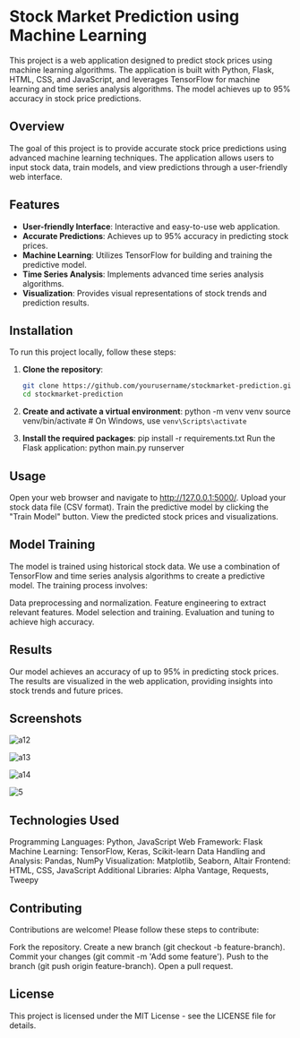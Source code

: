 # Stock Market Prediction using Machine Learning

This project is a web application designed to predict stock prices using machine learning algorithms. The application is built with Python, Flask, HTML, CSS, and JavaScript, and leverages TensorFlow for machine learning and time series analysis algorithms. The model achieves up to 95% accuracy in stock price predictions.

## Overview
The goal of this project is to provide accurate stock price predictions using advanced machine learning techniques. The application allows users to input stock data, train models, and view predictions through a user-friendly web interface.

## Features
- **User-friendly Interface**: Interactive and easy-to-use web application.
- **Accurate Predictions**: Achieves up to 95% accuracy in predicting stock prices.
- **Machine Learning**: Utilizes TensorFlow for building and training the predictive model.
- **Time Series Analysis**: Implements advanced time series analysis algorithms.
- **Visualization**: Provides visual representations of stock trends and prediction results.

## Installation
To run this project locally, follow these steps:

1. **Clone the repository**:
   ```bash
   git clone https://github.com/yourusername/stockmarket-prediction.git
   cd stockmarket-prediction
   
2. **Create and activate a virtual environment**:
python -m venv venv
source venv/bin/activate  # On Windows, use `venv\Scripts\activate`

4. **Install the required packages**:
pip install -r requirements.txt
Run the Flask application:
python main.py runserver

## Usage
Open your web browser and navigate to http://127.0.0.1:5000/.
Upload your stock data file (CSV format).
Train the predictive model by clicking the "Train Model" button.
View the predicted stock prices and visualizations.

## Model Training
The model is trained using historical stock data. We use a combination of TensorFlow and time series analysis algorithms to create a predictive model. The training process involves:

Data preprocessing and normalization.
Feature engineering to extract relevant features.
Model selection and training.
Evaluation and tuning to achieve high accuracy.

## Results
Our model achieves an accuracy of up to 95% in predicting stock prices. The results are visualized in the web application, providing insights into stock trends and future prices.

## Screenshots




![a12](https://github.com/pareshkharche/StockMarketPrediction/assets/80632983/db988b69-55c7-4ec5-b47c-ab5b9e6a6fa6)

![a13](https://github.com/pareshkharche/StockMarketPrediction/assets/80632983/03c35df3-9e86-4997-a962-89c6504e5897)

![a14](https://github.com/pareshkharche/StockMarketPrediction/assets/80632983/6990d43b-b94f-4724-ba73-1169c6f5e8cd)

![5](https://github.com/pareshkharche/StockMarketPrediction/assets/80632983/0189031f-f323-43c3-9a2f-e810d9a98ae2)


## Technologies Used
Programming Languages: Python, JavaScript
Web Framework: Flask
Machine Learning: TensorFlow, Keras, Scikit-learn
Data Handling and Analysis: Pandas, NumPy
Visualization: Matplotlib, Seaborn, Altair
Frontend: HTML, CSS, JavaScript
Additional Libraries: Alpha Vantage, Requests, Tweepy 

## Contributing
Contributions are welcome! Please follow these steps to contribute:

Fork the repository.
Create a new branch (git checkout -b feature-branch).
Commit your changes (git commit -m 'Add some feature').
Push to the branch (git push origin feature-branch).
Open a pull request.

## License
This project is licensed under the MIT License - see the LICENSE file for details.


